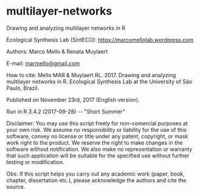 # multilayer-networks

Drawing and analyzing multilayer networks in R

Ecological Synthesis Lab (SintECO): https://marcomellolab.wordpress.com

Authors: Marco Mello & Renata Muylaert

E-mail: marmello@gmail.com 

How to cite: Mello MAR & Muylaert RL. 2017. Drawing and analyzing multilayer networks in R. Ecological Synthesis Lab at the University of São Paulo, Brazil.

Published on November 23rd, 2017 (English version).
 
Run in R 3.4.2 (2017-09-28) -- "Short Summer"

Disclaimer: You may use this script freely for non-comercial purposes at your own risk. We assume no responsibility or liability for the use of this software, convey no license or title under any patent, copyright, or mask work right to the product. We reserve the right to make changes in the software without notification. We also make no representation or warranty that such application will be suitable for the specified use without further testing or modification.

Obs: If this script helps you carry out any academic work (paper, book, chapter, dissertation etc.), please acknowledge the authors and cite the source.
